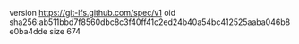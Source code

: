 version https://git-lfs.github.com/spec/v1
oid sha256:ab511bbd7f8560dbc8c3f40ff41c2ed24b40a54bc412525aaba046b8e0ba4dde
size 674
